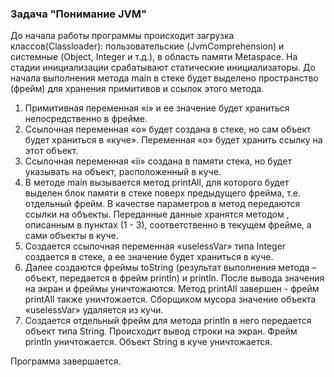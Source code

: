 ### Задача "Понимание JVM" ###

До начала работы программы происходит загрузка классов(Classloader): пользовательские (JvmComprehension) и системные (Object, Integer и т.д.), в область памяти Metaspace. На стадии инициализации срабатывают статические инициализаторы.
До начала выполнения метода main в стеке будет выделено пространство (фрейм) для хранения примитивов и ссылок этого метода.
1. Примитивная переменная «i» и ее значение будет храниться непосредственно в фрейме.
2. Ссылочная переменная «о» будет создана в стеке, но сам объект будет храниться в «куче». Переменная «о» будет хранить ссылку на этот объект.
3. Ссылочная переменная «ii» создана в памяти стека, но будет указывать на объект, расположенный в куче.
4. В методе main вызывается метод printAll, для которого будет выделен блок памяти в стеке поверх предыдущего фрейма, т.е. отдельный фрейм. В качестве параметров в метод передаются ссылки на объекты. Переданные данные хранятся методом , описанным в пунктах (1 - 3), соответственно в текущем фрейме, а сами объекты в куче.
5. Создается ссылочная переменная «uselessVar» типа Integer создается в стеке, а ее значение будет храниться в куче.
6. Далее создаются фреймы toString (результат выполнения метода – объект, передается в фрейм println) и println. После вывода значения на экран и фреймы уничтожаются. Метод printAll завершен - фрейм printAll также уничтожается. Сборщиком мусора значение объекта «uselessVar» удаляется из кучи.
7. Создается отдельный фрейм для метода println в него передается объект типа String. Происходит вывод строки на экран. Фрейм println уничтожается. Объект String в куче уничтожается.


Программа завершается.